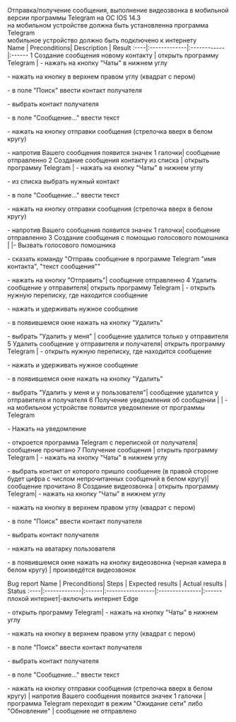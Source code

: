 Отправка/получение сообщения, выполнение видеозвонка в мобильной версии программы Telegram на ОС IOS 14.3 <br/>
на мобильном устройстве должна быть установленна программа Telegram <br/>
мобильное устройство должно быть подключено к интернету <br/>
Name | Preconditions| Description | Result
:----|:-------------|:------------|:------
1 Создание сообщения новому контакту | открыть программу Telegram | - нажать на кнопку "Чаты" в нижнем углу<p> - нажать на кнопку в верхнем правом углу (квадрат с пером) <p> - в поле "Поиск" ввести контакт получателя <p> - выбрать контакт получателя <p> - в поле "Сообщение..." ввести текст <p> - нажать на кнопку отправки сообщения (стрелочка вверх в белом кругу) <p> - напротив Вашего сообщения появится значек 1 галочки| сообщение отправленно
2 Создание сообщения контакту из списка | открыть программу Telegram | - нажать на кнопку "Чаты" в нижнем углу <p> - из списка выбрать нужный контакт <p> - в поле "Сообщение..." ввести текст <p> - нажать на кнопку отправки сообщения (стрелочка вверх в белом кругу) <p> - напротив Вашего сообщения появится значек 1 галочки| сообщение отправленно
3 Создание сообщения с помощью голосового помошника | |- Вызвать голосового помошника <p> - сказать команду "Отправь сообщение в программе Telegram "имя контакта", "текст сообщения"" <p> - нажать на кнопку "Отправить"| сообщение отправленно
4 Удалить сообщение у отправителя| открыть программу Telegram | - открыть нужную переписку, где находится сообщение <p> - нажать и удерживать нужное сообщение <p> - в появившемся окне нажать на кнопку "Удалить" <p> - выбрать "Удалить у меня" | сообщение удалится только у отправителя
5 Удалить сообщение у отправителя и получателя| открыть программу Telegram | - открыть нужную переписку, где находится сообщение <p> - нажать и удерживать нужное сообщение <p> - в появившемся окне нажать на кнопку "Удалить" <p> - выбрать "Удалить у меня и у пользователя"| сообщение удалится у отправителя и получателя
6 Получение уведомления об сообщении | | - на мобильном устройстве появится уведомление от программы Telegram <p> - Нажать на уведомление <p> - откроется программа Telegram с перепиской от получателя|сообщение прочитано
7 Получение сообщения | открыть программу Telegram | - нажать на кнопку "Чаты" в нижнем углу <p> - выбрать контакт от которого пришло сообщение (в правой стороне будет цифра с числом непрочитанных сообщений в белом кругу)|сообщение прочитано
8 Создание видеозвонка | открыть программу Telegram| - нажать на кнопку "Чаты" в нижнем углу<p> - нажать на кнопку в верхнем правом углу (квадрат с пером) <p> - в поле "Поиск" ввести контакт получателя <p> - выбрать контакт получателя <p> - нажать на аватарку пользователя <p> - в появившемся окне нажать на кнопку видеозвонка (черная камера в белом кругу) | произведётся видеозвонок

Bug report
Name | Preconditions| Steps | Expected results | Actual results | Status 
:----|:-------------|:------|:-----------------|:---------------|:------
плохой интернет|-включить интернет Edge <p> - открыть программу Telegram| - нажать на кнопку "Чаты" в нижнем углу<p> - нажать на кнопку в верхнем правом углу (квадрат с пером) <p> - в поле "Поиск" ввести контакт получателя <p> - выбрать контакт получателя <p> - в поле "Сообщение..." ввести текст <p> - нажать на кнопку отправки сообщения (стрелочка вверх в белом кругу) | напротив Вашего сообщения появится значек 1 галочки |программа Telegram переходит в режим "Ожидание сети" либо "Обновление" | сообщение не отправлено
